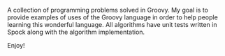 A collection of programming problems solved in Groovy. My goal is to provide examples of uses of the Groovy language in order to help people learning this wonderful language. All algorithms have unit tests written in Spock along with the algorithm implementation.

Enjoy!
